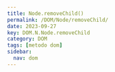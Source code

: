 ```yaml
---
title: Node.removeChild()
permalink: /DOM/Node/removeChild/
date: 2023-09-27
key: DOM.N.Node.removeChild
category: DOM
tags: [metodo dom]
sidebar:
  nav: dom
---
```

